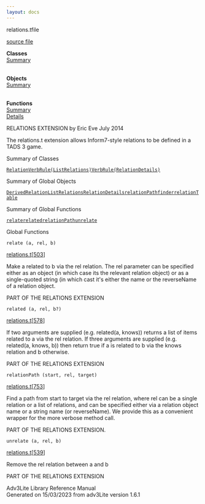 ```yaml
---
layout: docs
---
```

<span class="title">relations.t</span><span class="type">file</span>

[source file](../source/relations.t.html)

**Classes**  
[Summary](#_ClassSummary_)  
 

**Objects**  
[Summary](#_ObjectSummary_)  
 

**Functions**  
[Summary](#_FunctionSummary_)  
[Details](#_Functions_)



RELATIONS EXTENSION by Eric Eve July 2014

The relations.t extension allows Inform7-style relations to be defined
in a TADS 3 game.



<span id="_ClassSummary_"></span>



<span class="hdln">Summary of Classes</span>  



[`Relation`](../object/Relation.html)[`VerbRule(ListRelations)`](../object/VerbRule(ListRelations).html)[`VerbRule(RelationDetails)`](../object/VerbRule(RelationDetails).html)
<span id="_ObjectSummary_"></span>



<span class="hdln">Summary of Global Objects</span>  



[`DerivedRelation`](../object/DerivedRelation.html)[`ListRelations`](../object/ListRelations.html)[`RelationDetails`](../object/RelationDetails.html)[`relationPathfinder`](../object/relationPathfinder.html)[`relationTable`](../object/relationTable.html)
<span id="FunctionSummary_"></span>



<span class="hdln">Summary of Global Functions</span>  



[`relate`](#relate)[`related`](#related)[`relationPath`](#relationPath)[`unrelate`](#unrelate)

<span id="_Functions_"></span>



<span class="hdln">Global Functions</span>  



<span id="relate"></span>

`relate (a, rel, b)`

[relations.t](../file/relations.t.html)\[[503](../source/relations.t.html#503)\]



Make a related to b via the rel relation. The rel parameter can be
specified either as an object (in which case its the relevant relation
object) or as a single-quoted string (in which cast it's either the name
or the reverseName of a relation object.

PART OF THE RELATIONS EXTENSION



<span id="related"></span>

`related (a, rel, b?)`

[relations.t](../file/relations.t.html)\[[578](../source/relations.t.html#578)\]



If two arguments are supplied (e.g. related(a, knows)) returns a list of
items related to a via the rel relation. If three arguments are supplied
(e.g. related(a, knows, b)) then return true if a is related to b via
the knows relation and b otherwise.

PART OF THE RELATIONS EXTENSION



<span id="relationPath"></span>

`relationPath (start, rel, target)`

[relations.t](../file/relations.t.html)\[[753](../source/relations.t.html#753)\]



Find a path from start to target via the rel relation, where rel can be
a single relation or a list of relations, and can be specified either
via a relation object name or a string name (or reverseName). We provide
this as a convenient wrapper for the more verbose method call.

PART OF THE RELATIONS EXTENSION.



<span id="unrelate"></span>

`unrelate (a, rel, b)`

[relations.t](../file/relations.t.html)\[[539](../source/relations.t.html#539)\]



Remove the rel relation between a and b

PART OF THE RELATIONS EXTENSION





Adv3Lite Library Reference Manual  
Generated on 15/03/2023 from adv3Lite version 1.6.1


